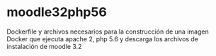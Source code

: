 # moodle32php56
Dockerfile y archivos necesarios para la construcción de una imagen Docker que ejecuta apache 2, php 5.6 y descarga los archivos de instalación de moodle 3.2

